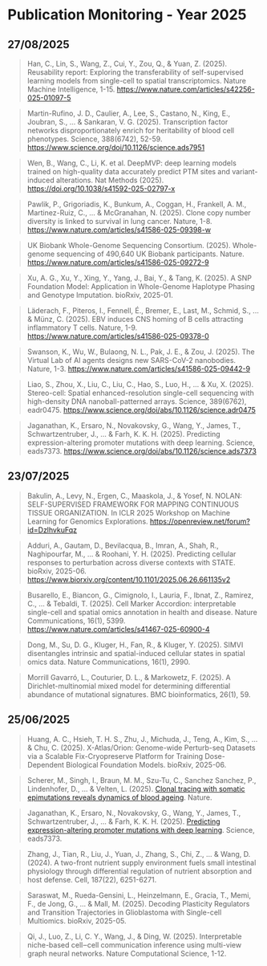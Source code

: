 # Publication Monitoring - Year 2025


## 27/08/2025

> Han, C., Lin, S., Wang, Z., Cui, Y., Zou, Q., & Yuan, Z. (2025). Reusability 
  report: Exploring the transferability of self-supervised learning models from 
  single-cell to spatial transcriptomics. Nature Machine Intelligence, 1-15.
  https://www.nature.com/articles/s42256-025-01097-5

> Martin-Rufino, J. D., Caulier, A., Lee, S., Castano, N., King, E., Joubran, 
  S., ... & Sankaran, V. G. (2025). Transcription factor networks 
  disproportionately enrich for heritability of blood cell phenotypes. Science, 
  388(6742), 52-59. https://www.science.org/doi/10.1126/science.ads7951

> Wen, B., Wang, C., Li, K. et al. DeepMVP: deep learning models trained on 
  high-quality data accurately predict PTM sites and variant-induced 
  alterations. Nat Methods (2025). https://doi.org/10.1038/s41592-025-02797-x

> Pawlik, P., Grigoriadis, K., Bunkum, A., Coggan, H., Frankell, A. M., 
  Martinez-Ruiz, C., ... & McGranahan, N. (2025). Clone copy number diversity 
  is linked to survival in lung cancer. Nature, 1-8.
  https://www.nature.com/articles/s41586-025-09398-w

> UK Biobank Whole-Genome Sequencing Consortium. (2025). Whole-genome 
  sequencing of 490,640 UK Biobank participants. Nature.
  https://www.nature.com/articles/s41586-025-09272-9

> Xu, A. G., Xu, Y., Xing, Y., Yang, J., Bai, Y., & Tang, K. (2025). A SNP 
  Foundation Model: Application in Whole-Genome Haplotype Phasing and Genotype 
  Imputation. bioRxiv, 2025-01.

> Läderach, F., Piteros, I., Fennell, É., Bremer, E., Last, M., Schmid, S., ... 
  & Münz, C. (2025). EBV induces CNS homing of B cells attracting inflammatory 
  T cells. Nature, 1-9.
  https://www.nature.com/articles/s41586-025-09378-0

> Swanson, K., Wu, W., Bulaong, N. L., Pak, J. E., & Zou, J. (2025). The 
  Virtual Lab of AI agents designs new SARS-CoV-2 nanobodies. Nature, 1-3.
  https://www.nature.com/articles/s41586-025-09442-9

> Liao, S., Zhou, X., Liu, C., Liu, C., Hao, S., Luo, H., ... & Xu, X. (2025). 
  Stereo-cell: Spatial enhanced-resolution single-cell sequencing with 
  high-density DNA nanoball-patterned arrays. Science, 389(6762), eadr0475.
  https://www.science.org/doi/abs/10.1126/science.adr0475

> Jaganathan, K., Ersaro, N., Novakovsky, G., Wang, Y., James, T., 
  Schwartzentruber, J., ... & Farh, K. K. H. (2025). Predicting 
  expression-altering promoter mutations with deep learning. Science, eads7373.
  https://www.science.org/doi/abs/10.1126/science.ads7373



## 23/07/2025

> Bakulin, A., Levy, N., Ergen, C., Maaskola, J., & Yosef, N. 
  NOLAN: SELF-SUPERVISED FRAMEWORK FOR MAPPING CONTINUOUS TISSUE ORGANIZATION. 
  In ICLR 2025 Workshop on Machine Learning for Genomics Explorations.
  https://openreview.net/forum?id=DzlhvkuFqz

> Adduri, A., Gautam, D., Bevilacqua, B., Imran, A., Shah, R., Naghipourfar, M., ... & Roohani, Y. H. (2025). 
  Predicting cellular responses to perturbation across diverse contexts with STATE. 
  bioRxiv, 2025-06.
  https://www.biorxiv.org/content/10.1101/2025.06.26.661135v2

> Busarello, E., Biancon, G., Cimignolo, I., Lauria, F., Ibnat, Z., Ramirez, C., ... & Tebaldi, T. (2025).
  Cell Marker Accordion: interpretable single-cell and spatial omics annotation in health and disease. 
  Nature Communications, 16(1), 5399.
  https://www.nature.com/articles/s41467-025-60900-4

> Dong, M., Su, D. G., Kluger, H., Fan, R., & Kluger, Y. (2025). 
  SIMVI disentangles intrinsic and spatial-induced cellular states in spatial omics data. 
  Nature Communications, 16(1), 2990.

> Morrill Gavarró, L., Couturier, D. L., & Markowetz, F. (2025). 
  A Dirichlet-multinomial mixed model for determining differential abundance of mutational signatures. 
  BMC bioinformatics, 26(1), 59.


## 25/06/2025

> Huang, A. C., Hsieh, T. H. S., Zhu, J., Michuda, J., Teng, A., Kim, S., ... & Chu, C. (2025). 
  X-Atlas/Orion: Genome-wide Perturb-seq Datasets via a Scalable Fix-Cryopreserve Platform for Training Dose-Dependent Biological Foundation Models. bioRxiv, 2025-06.

> Scherer, M., Singh, I., Braun, M. M., Szu-Tu, C., Sanchez Sanchez, P., Lindenhofer, D., ... & Velten, L. (2025). 
[Clonal tracing with somatic epimutations reveals dynamics of blood 
ageing](https://www.nature.com/articles/s41586-025-09041-8). Nature.

> Jaganathan, K., Ersaro, N., Novakovsky, G., Wang, Y., James, T., Schwartzentruber, J., ... & Farh, K. K. H. (2025). 
[Predicting expression-altering promoter mutations with deep 
learning](https://www.science.org/doi/10.1126/science.ads7373).
Science, eads7373.

> Zhang, J., Tian, R., Liu, J., Yuan, J., Zhang, S., Chi, Z., ... & Wang, D. (2024). A two-front nutrient supply environment fuels small intestinal physiology through differential regulation of nutrient absorption and host defense. Cell, 187(22), 6251-6271.

> Saraswat, M., Rueda-Gensini, L., Heinzelmann, E., Gracia, T., Memi, F., de Jong, G., ... & Mall, M. (2025). Decoding Plasticity Regulators and Transition Trajectories in Glioblastoma with Single-cell Multiomics. bioRxiv, 2025-05.

> Qi, J., Luo, Z., Li, C. Y., Wang, J., & Ding, W. (2025). Interpretable niche-based cell‒cell communication inference using multi-view graph neural networks. Nature Computational Science, 1-12.

> 